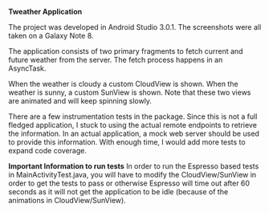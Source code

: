 **Tweather Application**

The project was developed in Android Studio 3.0.1. The screenshots were all taken on a Galaxy Note 8.

The application consists of two primary fragments to fetch current and future weather from the server. The fetch process happens in an AsyncTask.

When the weather is cloudy a custom CloudView is shown. When the weather is sunny, a custom SunView is shown. Note that these two views are animated and will keep spinning slowly.

There are a few instrumentation tests in the package. Since this is not a full fledged application, I stuck to using the actual remote endpoints to retrieve the information. In an actual application, a mock web server should be used to provide this information. With enough time, I would add more tests to expand code coverage.

**Important Information to run tests**
In order to run the Espresso based tests in MainActivityTest.java, you will have to modify the CloudView/SunView in order to get the tests to pass or otherwise Espresso will time out after 60 seconds as it will not get the application to be idle (because of the animations in CloudView/SunView).
